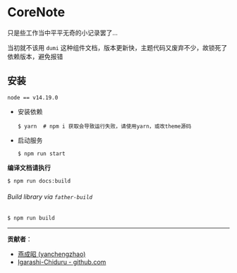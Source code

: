 # CoreNote

只是些工作当中平平无奇的小记录罢了...

当初就不该用 `dumi` 这种组件文档，版本更新快，主题代码又废弃不少，故锁死了依赖版本，避免报错

## 安装

`node == v14.19.0`

- 安装依赖

  ```shell
  $ yarn  # npm i 获取会导致运行失败，请使用yarn，或改theme源码
  ```

- 启动服务

  ```shell
  $ npm run start
  ```

**编译文档请执行**

```bash
$ npm run docs:build
```

###### Build library via `father-build`

```bash
$ npm run build
```

---

**贡献者**：

- [燕成昭 (yanchengzhao)](https://gitee.com/yanchengzhao)
- [Igarashi-Chiduru - github.com](https://github.com/Igarashi-Chiduru)
